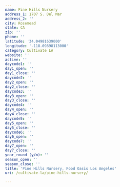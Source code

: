 ```yaml
---
name: Pine Hills Nursery
address_1: 1707 S. Del Mar
address_2: ''
city: Rosemead
state: CA
zip: ''
phone: ''
latitude: '34.04981639000'
longitude: '-118.09898113000'
category: Cultivate LA
website: ''
active: ''
daycode1: ''
day1_open: ''
day1_close: ''
daycode2: ''
day2_open: ''
day2_close: ''
daycode3: ''
day3_open: ''
day3_close: ''
daycode4: ''
day4_open: ''
day4_close: ''
daycode5: ''
day5_open: ''
day5_close: ''
daycode6: ''
day6_open: ''
daycode7: ''
day7_open: ''
day7_close: ''
year_round (y/n): ''
season_open: ''
season_close: ''
title: 'Pine Hills Nursery, Food Oasis Los Angeles'
uri: /cultivate-la/pine-hills-nursery/

---
```

